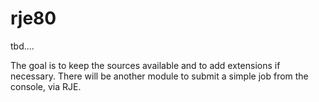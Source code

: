 # rje80

tbd....

The goal is to keep the sources available and to add extensions if necessary. There will be another module to submit a simple job from the console, via RJE.

